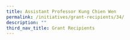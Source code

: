 ```yaml
---
title: Assistant Professor Kung Chien Wen
permalink: /initiatives/grant-recipients/34/
description: ""
third_nav_title: Grant Recipients
---
```

